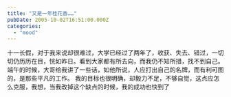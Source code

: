 ```yaml
---
title: "又是一年桂花香……"
pubDate: 2005-10-02T16:51:00.000Z
categories: 
  - "mood"
---
```


十一长假，对于我来说却很难过，大学已经过了两年了，收获、失去、错过，一切切仍历历在目，恍如昨日。看到大家都有所去向，而我仍不知所措，找不到自己。  
端午的时候，大哥给我讲了一些话，如他所说，人应打出自己的名牌，而有利可图的，是那些平凡的工作。 我的目标也很明确，却毅力不足，不够自觉，这点应怎么克服，我想，当我改掉这个缺点的时候，我的成功也快到了
